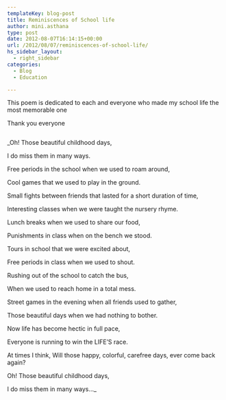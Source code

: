 ```yaml
---
templateKey: blog-post
title: Reminiscences of School life
author: mini.asthana
type: post
date: 2012-08-07T16:14:15+00:00
url: /2012/08/07/reminiscences-of-school-life/
hs_sidebar_layout:
  - right_sidebar
categories:
  - Blog
  - Education

---
```

This poem is dedicated to each and everyone who made my school life the most memorable one
  
Thank you everyone
  
<img src="https://i2.wp.com/ilaasthana.in/wp-content/uploads/2012/08/school-rmemories.jpg?w=640" alt="" data-recalc-dims="1" />

_Oh! Those beautiful childhood days,
  
I do miss them in many ways.
  
Free periods in the school when we used to roam around,
  
Cool games that we used to play in the ground.
  
Small fights between friends that lasted for a short duration of time,
  
Interesting classes when we were taught the nursery rhyme.
  
Lunch breaks when we used to share our food,
  
Punishments in class when on the bench we stood.
  
Tours in school that we were excited about,
  
Free periods in class when we used to shout.
  
Rushing out of the school to catch the bus,
  
When we used to reach home in a total mess.
  
Street games in the evening when all friends used to gather,
  
Those beautiful days when we had nothing to bother.
  
Now life has become hectic in full pace,
  
Everyone is running to win the LIFE’S race.
  
At times I think, Will those happy, colorful, carefree days, ever come back again?
  
Oh! Those beautiful childhood days,
  
I do miss them in many ways…_